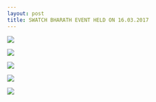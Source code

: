 ```yaml
---
layout: post
title: SWATCH BHARATH EVENT HELD ON 16.03.2017
---
```


<a href='https://photos.google.com/share/AF1QipPR6uz7TtiyIYOCGQJk_5uPM_0QY03NgmD98MpKzWkkjxxoCKTf0hHHst9wdgdbvg?key=Z0FZY2pZcDYyN0pWS25MOGxLUmhWX2RjTjdRVjlR&source=ctrlq.org'><img src='https://lh3.googleusercontent.com/v6Ub6Na7NAkcUCcr_0KvmQIwu8yozv3kNUqCYgmGfVp-ExdpmSPACVFU7-dn7N_OsZf0NDYW6YsauQF1jzhdoKAUkyWdNw9PLd7UTWyzcFRfMeQgYoiRlMEYTroH5Znlua7Maw' /></a>

<a href='https://photos.google.com/share/AF1QipO7bs4LJxhgniofizozkBCbCZJe9KFdant1g0yGXm7ljZbPTfHn1P4SV8WGHPbY7g?key=Q1FXamtyYXpYaXA2cnA2TlAwQ194Y25fTW01bkp3&source=ctrlq.org'><img src='https://lh3.googleusercontent.com/q03PpO2GN12OWCMh0DuPpgm5xaIBLV5k5oQb-CxoQ0DgHbG-f_ULrDWAhdE8njeMj7asKcmy_G5u2jrJCstdzBuCYJVr6z8HRFBxRpOKU_IYa60f0n6lRlf4Tz9TykDWYi7nVg' /></a>

<a href='https://photos.google.com/share/AF1QipMAuu0DxeGNZwG2BbuTFQUbDCHN3ymp85EkQBJ34xkGUioD7893tQQn1CSJECZerA?key=Rk9BYUxFOFNRUDhnZnk0VDFOa1N1S2ZyUjBlWER3&source=ctrlq.org'><img src='https://lh3.googleusercontent.com/Ij09QQk0UaFmlrISWvORdJKa97xcxoua5BuRZDc0nzSX5nr5UiSfadYdk496yOfL7bnmxLyxbvcjJ1_fRuk6ln2Z2IjECKCROL6l65sJVgbCQgiYSk65o_Cu_N78WH5tCuThjA' /></a>

<a href='https://photos.google.com/share/AF1QipNNkk4tgH95HYIu5kpxY6CRaZdEU_N3_hYybc91TrkjcPAsuzrz7aR3yxiB6p1iuA?key=VFM0OEoyN0VXY295cXF4UVhabzQ3UjYzclJCTTJB&source=ctrlq.org'><img src='https://lh3.googleusercontent.com/H6UPSXMm8yLI0-mLRUoNk4qqDjAtLtCx2JbhgIzp8paac2U8vMv3FVVCUXjjWq5Fx2OT1uAM3mkxakmn_yaZTU0jIXKyKYDTiG5jwbe8yT42mkg8mrAqwaMNvNTJCMTDhyD2Rg' /></a>

<a href='https://photos.google.com/share/AF1QipN0UwA8JgQJLrmdBsnnsdmQmZ97VZWFWVbP0Vn1bPE8f4dK_ruejWCGEIXyPWz9gQ?key=M2Y4d19zeTJOQWVZSFR5MUsxbVJSRUdjWTB2dTZR&source=ctrlq.org'><img src='https://lh3.googleusercontent.com/OwYz6pzgV3w2zHrbpECspng6wGxO6UKKq5Ci5FciDmqWoU6A9DA0R3kGU6ai8w0cLexmLzduLhn64v-TxoL04bc7jkZabJiaJ0tqQuo5loeHTzduizEs0gzZCv-fE4qJV9pClA' /></a>

